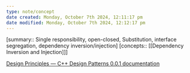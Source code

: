 ```yaml
---
type: note/concept
date created: Monday, October 7th 2024, 12:11:17 pm
date modified: Monday, October 7th 2024, 12:12:17 pm
---
```

[summary:: Single responsibility, open-closed, Substitution, interface segregation, dependency inversion/injection]
[concepts:: [[Dependency Inversion and Injection]]]

[Design Principles — C++ Design Patterns 0.0.1 documentation](https://cpp-design-patterns.readthedocs.io/en/latest/principles.html)